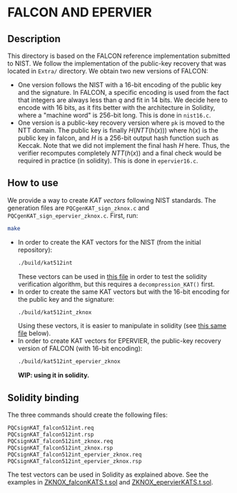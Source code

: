 # FALCON AND EPERVIER

## Description
This directory is based on the FALCON reference implementation submitted to NIST. We follow the implementation of the public-key recovery that was located in `Extra/` directory. We obtain two new versions of FALCON:
* One version follows the NIST with a 16-bit encoding of the public key and the signature. In FALCON, a specific encoding is used from the fact that integers are always less than $q$ and fit in 14 bits. We decide here to encode with 16 bits, as it fits better with the architecture in Solidity, where a "machine word" is 256-bit long.
    This is done in `nist16.c`.
* One version is a public-key recovery version where `pk` is moved to the NTT domain. The public key is finally $H(NTT(h(x)))$ where $h(x)$ is the public key in falcon, and $H$ is a 256-bit output hash function such as Keccak. Note that we did not implement the final hash $H$ here. Thus, the verifier recomputes completely $NTT(h(x))$ and a final check would be required in practice (in solidity).
    This is done in `epervier16.c`.
  
## How to use 
We provide a way to create _KAT vectors_ following NIST standards. The generation files are `PQCgenKAT_sign_zknox.c` and `PQCgenKAT_sign_epervier_zknox.c`.
First, run:
```bash
make
```
* In order to create the KAT vectors for the NIST (from the initial repository):
    ```bash
    ./build/kat512int
    ```
    These vectors can be used in [this file](../../../test/ZKNOX_falconKATS.t.sol) in order to test the solidity verification algorithm, but this requires a `decompression_KAT()` first.
* In order to create the same KAT vectors but with the 16-bit encoding for the public key and the signature:
    ```bash
    ./build/kat512int_zknox
    ```
    Using these vectors, it is easier to manipulate in solidity (see [this same file](../../../test/ZKNOX_falconKATS.t.sol) below).
* In order to create KAT vectors for EPERVIER, the public-key recovery version of FALCON (with 16-bit encoding):
    ```bash
    ./build/kat512int_epervier_zknox
    ```
    **WIP: using it in solidity.**

## Solidity binding
The three commands should create the following files:
```bash
PQCsignKAT_falcon512int.req
PQCsignKAT_falcon512int.rsp
PQCsignKAT_falcon512int_zknox.req
PQCsignKAT_falcon512int_zknox.rsp
PQCsignKAT_falcon512int_epervier_zknox.req
PQCsignKAT_falcon512int_epervier_zknox.rsp
```
The test vectors can be used in Solidity as explained above.
See the examples in [ZKNOX_falconKATS.t.sol](../../../test/ZKNOX_falconKATS.t.sol) and [ZKNOX_epervierKATS.t.sol](../../../test/ZKNOX_falconKATS.t.sol).